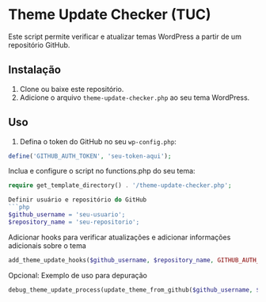 # Theme Update Checker (TUC)

Este script permite verificar e atualizar temas WordPress a partir de um repositório GitHub.

## Instalação

1. Clone ou baixe este repositório.
2. Adicione o arquivo `theme-update-checker.php` ao seu tema WordPress.

## Uso

1. Defina o token do GitHub no seu `wp-config.php`:

```php
define('GITHUB_AUTH_TOKEN', 'seu-token-aqui');
```

Inclua e configure o script no functions.php do seu tema:

```php
require get_template_directory() . '/theme-update-checker.php';

Definir usuário e repositório do GitHub
```php
$github_username = 'seu-usuario';
$repository_name = 'seu-repositorio';
```

Adicionar hooks para verificar atualizações e adicionar informações adicionais sobre o tema
```php
add_theme_update_hooks($github_username, $repository_name, GITHUB_AUTH_TOKEN);
```
Opcional: Exemplo de uso para depuração
```php
debug_theme_update_process(update_theme_from_github($github_username, $repository_name, GITHUB_AUTH_TOKEN));
```
